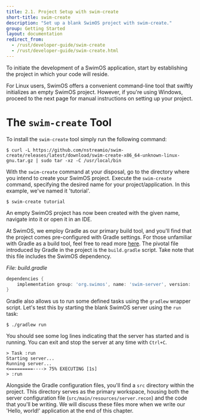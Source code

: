 ```yaml
---
title: 2.1. Project Setup with swim-create
short-title: swim-create
description: "Set up a blank SwimOS project with swim-create."
group: Getting Started
layout: documentation
redirect_from:
  - /rust/developer-guide/swim-create
  - /rust/developer-guide/swim-create.html
---
```


To initiate the development of a SwimOS application, start by establishing the project in which your code will reside.

For Linux users, SwimOS offers a convenient command-line tool that swiftly initializes an empty SwimOS project.
However, if you're using Windows, proceed to the next page for manual instructions on setting up your project.

# The `swim-create` Tool

To install the `swim-create` tool simply run the following command:

```text
$ curl -L https://github.com/nstreamio/swim-create/releases/latest/download/swim-create-x86_64-unknown-linux-gnu.tar.gz | sudo tar -xz -C /usr/local/bin
```

With the `swim-create` command at your disposal, go to the directory where you intend to create your SwimOS project.
Execute the `swim-create` command, specifying the desired name for your project/application.
In this example, we've named it 'tutorial'.

```text
$ swim-create tutorial
```

An empty SwimOS project has now been created with the given name, navigate into it or open it in an IDE.

At SwimOS, we employ Gradle as our primary build tool, and you'll find that the project comes pre-configured with Gradle settings.
For those unfamiliar with Gradle as a build tool, feel free to read more [here](https://gradle.org/).
The pivotal file introduced by Gradle in the project is the `build.gradle` script.
Take note that this file includes the SwimOS dependency.

_File: build.gradle_

```groovy
dependencies {
    implementation group: 'org.swimos', name: 'swim-server', version: '4.1.0.12'
}
```

Gradle also allows us to run some defined tasks using the `gradlew` wrapper script.
Let's test this by starting the blank SwimOS server using the `run` task:

```text
$ ./gradlew run
```

You should see some log lines indicating that the server has started and is running.
You can exit and stop the server at any time with `Ctrl+C`.

```text
> Task :run
Starting server...
Running server...
<=========----> 75% EXECUTING [1s]
> :run
```

Alongside the Gradle configuration files, you'll find a `src` directory within the project.
This directory serves as the primary workspace, housing both the server configuration file (`src/main/resources/server.recon`) and the code that you'll be writing.
We will discuss these files more when we write our 'Hello, world!' application at the end of this chapter.
